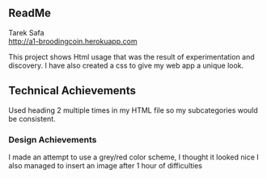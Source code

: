ReadMe
---

Tarek Safa  
http://a1-broodingcoin.herokuapp.com

This project shows Html usage that was the result of experimentation and discovery.
I have also created a css to give my web app a unique look. 

## Technical Achievements
Used heading 2 multiple times in my HTML file so my subcategories would be consistent.

### Design Achievements
I made an attempt to use a grey/red color scheme, I thought it looked nice
I also managed to insert an image after 1 hour of difficulties


